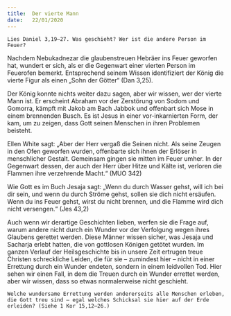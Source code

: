 ```yaml
---
title:  Der vierte Mann
date:   22/01/2020
---
```


`Lies Daniel 3,19–27. Was geschieht? Wer ist die andere Person im Feuer?`

Nachdem Nebukadnezar die glaubenstreuen Hebräer ins Feuer geworfen hat, wundert er sich, als er die Gegenwart einer vierten Person im Feuerofen bemerkt. Entsprechend seinem Wissen identifiziert der König die vierte Figur als einen „Sohn der Götter“ (Dan 3,25).

Der König konnte nichts weiter dazu sagen, aber wir wissen, wer der vierte Mann ist. Er erscheint Abraham vor der Zerstörung von Sodom und Gomorra, kämpft mit Jakob am Bach Jabbok und offenbart sich Mose in einem brennenden Busch. Es ist Jesus in einer vor-inkarnierten Form, der kam, um zu zeigen, dass Gott seinen Menschen in ihren Problemen beisteht.

Ellen White sagt: „Aber der Herr vergaß die Seinen nicht. Als seine Zeugen in den Ofen geworfen wurden, offenbarte sich ihnen der Erlöser in menschlicher Gestalt. Gemeinsam gingen sie mitten im Feuer umher. In der Gegenwart dessen, der auch der Herr über Hitze und Kälte ist, verloren die Flammen ihre verzehrende Macht.“ (MUO 342)

Wie Gott es im Buch Jesaja sagt: „Wenn du durch Wasser gehst, will ich bei dir sein, und wenn du durch Ströme gehst, sollen sie dich nicht ersäufen. Wenn du ins Feuer gehst, wirst du nicht brennen, und die Flamme wird dich nicht versengen.“ (Jes 43,2)

Auch wenn wir derartige Geschichten lieben, werfen sie die Frage auf, warum andere nicht durch ein Wunder vor der Verfolgung wegen ihres Glaubens gerettet werden. Diese Männer wissen sicher, was Jesaja und Sacharja erlebt hatten, die von gottlosen Königen getötet wurden. Im ganzen Verlauf der Heilsgeschichte bis in unsere Zeit ertrugen treue Christen schreckliche Leiden, die für sie – zumindest hier – nicht in einer Errettung durch ein Wunder endeten, sondern in einem leidvollen Tod. Hier sehen wir einen Fall, in dem die Treuen durch ein Wunder errettet werden, aber wir wissen, dass so etwas normalerweise nicht geschieht.

`Welche wundersame Errettung werden andererseits alle Menschen erleben, die Gott treu sind – egal welches Schicksal sie hier auf der Erde erleiden? (Siehe 1 Kor 15,12–26.)`